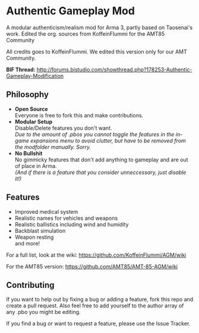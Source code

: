 Authentic Gameplay Mod
======================

A modular authenticism/realism mod for Arma 3, partly based on Taosenai's work.
Edited the org. sources from KoffeinFlummi for the AMT85 Community

All credits goes to KoffeinFlummi.
We edited this version only for our AMT Community.

**BIF Thread:** http://forums.bistudio.com/showthread.php?178253-Authentic-Gameplay-Modification


## Philosophy

*   **Open Source**  
Everyone is free to fork this and make contributions.
*   **Modular Setup**  
Disable/Delete features you don't want.  
*Due to the amount of .pbos you cannot toggle the features in the in-game expansions menu to avoid clutter, but have to be removed from the modfolder manually. Sorry.*  
*   **No Bullshit**  
No gimmicky features that don't add anything to gameplay and are out of place in Arma.  
*(And if there is a feature that you consider unneccessary, just disable it!)*

## Features

*   Improved medical system
*   Realistic names for vehicles and weapons
*   Realistic ballistics including wind and humidity
*   Backblast simulation
*   Weapon resting  
and more!

For a full list, look at the wiki:
https://github.com/KoffeinFlummi/AGM/wiki

For the AMT85 version:
https://github.com/AMT85/AMT-85-AGM/wiki

## Contributing

If you want to help out by fixing a bug or adding a feature, fork this repo and create a pull request. Also feel free to add yourself to the author array of any .pbo you might be editing.

If you find a bug or want to request a feature, please use the Issue Tracker.



